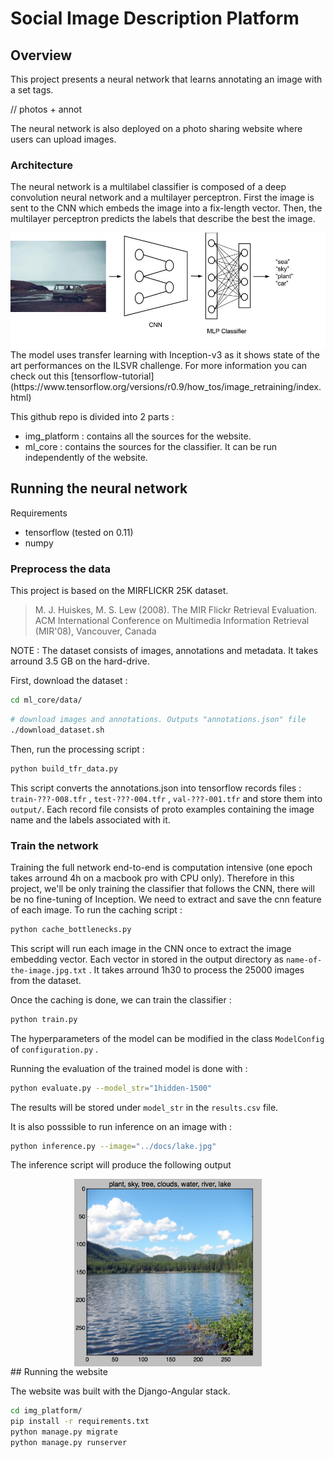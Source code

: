 # Social Image Description Platform
## Overview 
This project presents a neural network that learns annotating an image with a set tags.

// photos + annot

The neural network is also deployed on a photo sharing website where users can upload images.

### Architecture
The neural network is a multilabel classifier is composed of a deep convolution neural network and a multilayer perceptron.
First the image is sent to the CNN which embeds the image into a fix-length vector. Then, the multilayer perceptron predicts the labels that describe the best the image.
<div style="text-align:center">
<img src="https://raw.githubusercontent.com/Nlte/social-image-platform/master/docs/architecture.jpg" align="center"/>
</div>
The model uses transfer learning with Inception-v3 as it shows state of the art performances on the ILSVR challenge.
For more information you can check out this [tensorflow-tutorial](https://www.tensorflow.org/versions/r0.9/how_tos/image_retraining/index.html)

This github repo is divided into 2 parts : 
- img_platform : contains all the sources for the website.
- ml_core : contains the sources for the classifier. It can be run independently of the website.

## Running the neural network
Requirements
- tensorflow (tested on 0.11) 
- numpy

### Preprocess the data
This project is based on the MIRFLICKR 25K dataset.

>M. J. Huiskes, M. S. Lew (2008). The MIR Flickr Retrieval Evaluation. ACM International Conference on Multimedia Information Retrieval (MIR'08), Vancouver, Canada

NOTE : The dataset consists of images, annotations and metadata. It takes arround 3.5 GB on the hard-drive.

First, download the dataset : 
```sh
cd ml_core/data/
```
```sh
# download images and annotations. Outputs "annotations.json" file
./download_dataset.sh
```
Then, run the processing script :
```sh
python build_tfr_data.py
```
This script converts the annotations.json into tensorflow records files : `train-???-008.tfr` , `test-???-004.tfr` , `val-???-001.tfr` and store them into `output/`.
Each record file consists of proto examples containing the image name and the labels associated with it.

### Train the network
Training the full network end-to-end is computation intensive (one epoch takes arround 4h on a macbook pro with CPU only). Therefore in this project, we'll be only training the classifier that follows the CNN, there will be no fine-tuning of Inception.
We need to extract and save the cnn feature of each image.
To run the caching script :
```sh
python cache_bottlenecks.py
```
This script will run each image in the CNN once to extract the image embedding vector. Each vector in stored in the output directory as `name-of-the-image.jpg.txt` . 
It takes arround 1h30 to process the 25000 images from the dataset.

Once the caching is done, we can train the classifier :

```sh
python train.py
```
The hyperparameters of the model can be modified in the class `ModelConfig` of `configuration.py` .

Running the evaluation of the trained model is done with :
```sh
python evaluate.py --model_str="1hidden-1500"
```
The results will be stored under `model_str` in the `results.csv` file.

It is also posssible to run inference on an image with :
```sh
python inference.py --image="../docs/lake.jpg"
```
The inference script will produce the following output

<div style="text-align:center">
<img src="https://raw.githubusercontent.com/Nlte/social-image-platform/master/docs/example_inference.png" width="300" height="300" align="center"/>
</div>
## Running the website

The website was built with the Django-Angular stack.

```sh
cd img_platform/
pip install -r requirements.txt
python manage.py migrate
python manage.py runserver
```
